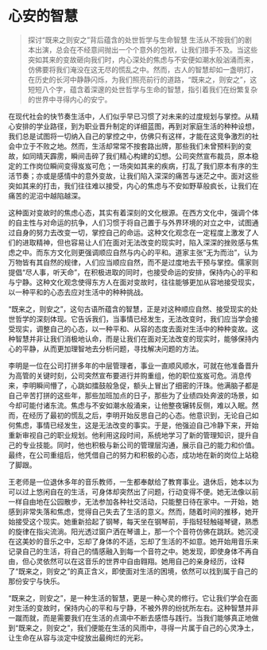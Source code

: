 # 心安的智慧
> 探讨“既来之则安之”背后蕴含的处世哲学与生命智慧
生活从不按我们的剧本出演，总会在不经意间抛出一个个意外的包袱，让我们措手不及。当这些突如其来的变故砸向我们时，内心深处的焦虑与不安便如潮水般汹涌而来，仿佛要将我们淹没在这无尽的慌乱之中。然而，古人的智慧却如一盏明灯，在历史的长河中静静闪烁，为我们照亮前行的道路，“既来之，则安之”，这短短八个字，蕴含着深邃的处世哲学与生命的智慧，指引着我们在纷繁复杂的世界中寻得内心的安宁。

在现代社会的快节奏生活中，人们似乎早已习惯了对未来的过度规划与掌控。从精心安排的学业路径，到为职业晋升制定的详细蓝图，再到对家庭生活的种种设想，我们总是试图将一切纳入自己的掌控之中，仿佛只有这样，才能在这竞争激烈的社会中立于不败之地。然而，生活却常常不按套路出牌，那些我们未曾预料到的变故，如同晴天霹雳，瞬间击碎了我们精心构建的幻想。公司突然宣布裁员，原本稳定的工作岗位瞬间变得岌岌可危；一场突如其来的疾病，打乱了我们原本有序的生活节奏；亦或是感情中的意外变故，让我们陷入深深的痛苦与迷茫之中。面对这些突如其来的打击，我们往往难以接受，内心的焦虑与不安如野草般疯长，让我们在痛苦的泥沼中越陷越深。

这种面对变故时的焦虑心态，其实有着深刻的文化根源。在西方文化中，强调个体的自主性与对命运的抗争，人们习惯于将自己置于与外界环境的对立之中，试图通过自身的努力去改变一切，掌控自己的命运。这种文化观念在一定程度上激发了人们的进取精神，但也容易让人们在面对无法改变的现实时，陷入深深的挫败感与焦虑之中。而东方文化则更强调顺应自然与内心的平和。道家主张“无为而治”，认为万物皆有其自然的规律，人们应当顺应自然，而不是过度地去干预与掌控。儒家则提倡“尽人事，听天命”，在积极进取的同时，也接受命运的安排，保持内心的平和与宁静。这种文化观念使得东方人在面对变故时，往往能够更加从容地接受现实，以一种平和的心态去应对生活中的种种挑战。

“既来之，则安之”，这句古语所蕴含的智慧，正是对这种顺应自然、接受现实的处世哲学的深刻体现。它告诉我们，当事情已经发生，无法改变时，我们应当学会接受现实，调整自己的心态，以一种平和、从容的态度去面对生活中的种种变故。这种智慧并非让我们消极地认命，而是让我们在面对无法改变的现实时，能够保持内心的平静，从而更加理智地去分析问题，寻找解决问题的方法。

李明是一位在公司打拼多年的中层管理者，事业一直顺风顺水，可就在他准备晋升为高管的关键时刻，公司突然宣布要进行并购重组，他的职位岌岌可危。消息传来，李明瞬间懵了，心跳如擂鼓般急促，额头上冒出了细密的汗珠。他满脑子都是自己辛苦打拼的这些年，那些加班加点的日子，那些为了业绩四处奔波的场景，如今却可能付诸东流。焦虑与不安如潮水般涌来，让他整夜辗转反侧，难以入眠。然而，在经历了最初的慌乱之后，李明开始反思自己的心态。他意识到，无论自己如何焦虑，事情已经发生，这是无法改变的事实。于是，他强迫自己冷静下来，开始重新审视自己的职业规划。他利用这段时间，系统地学习了新的管理知识，提升自己的专业技能。同时，他也积极与新公司的管理层沟通，展示自己的能力和价值。最终，在公司重组后，他凭借自己的努力和积极的心态，成功地在新的岗位上站稳了脚跟。

王老师是一位退休多年的音乐教师，一生都奉献给了教育事业。退休后，她本以为可以过上悠闲自在的生活，可身体却突然出了问题，行动变得不便。她无法像以前一样自由地在公园散步，无法参加各种社交活动，只能整日待在家中。一开始，她感到非常失落和焦虑，觉得自己失去了生活的意义。然而，随着时间的推移，她开始接受这个现实。她重新拾起了钢琴，每天坐在钢琴前，手指轻轻触碰琴键，熟悉的旋律在指尖流淌。阳光透过窗户洒在琴谱上，那一个个音符仿佛在跳跃。她沉浸在这美妙的音乐之中，忘却了身体的不适，忘却了生活的不如意。她开始用音乐来记录自己的生活，将自己的情感融入到每一个音符之中。她发现，即使身体不再自由，但心灵依然可以在这音乐的世界中自由翱翔。她用自己的亲身经历，诠释了“既来之，则安之”的真正含义，即使面对生活的困境，依然可以找到属于自己的那份安宁与快乐。

“既来之，则安之”，是一种生活的智慧，更是一种心灵的修行。它让我们学会在面对生活的变故时，保持内心的平和与宁静，不被外界的纷扰所左右。这种智慧并非一蹴而就，而是需要我们在生活的点滴中不断去感悟与践行。当我们能够真正地做到“既来之，则安之”，我们便能在生活的风雨中，寻得一片属于自己的心灵净土，让生命在从容与淡定中绽放出最绚烂的光彩。